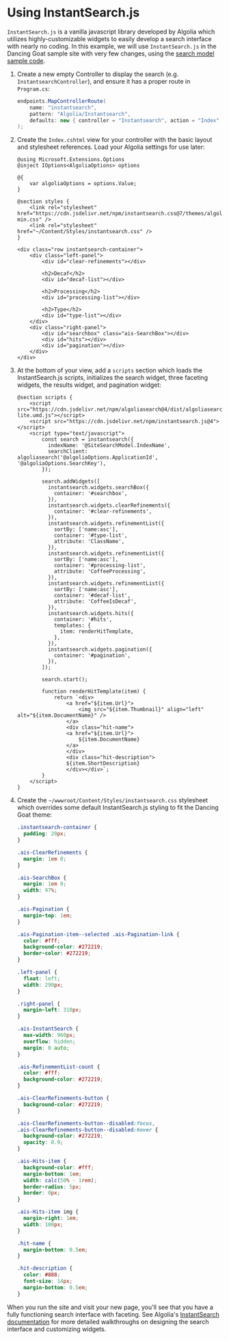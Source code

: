# Using InstantSearch.js

`InstantSearch.js` is a vanilla javascript library developed by Algolia which utilizes highly-customizable widgets to easily develop a search interface with nearly no coding. In this example, we will use `InstantSearch.js` in the Dancing Goat sample site with very few changes, using the [search model sample code](./Usage-Guide.md#determining-which-pages-to-index).

1. Create a new empty Controller to display the search (e.g. `InstantsearchController`), and ensure it has a proper route in `Program.cs`:

    ```cs
    endpoints.MapControllerRoute(
        name: "instantsearch",
        pattern: "Algolia/Instantsearch",
        defaults: new { controller = "Instantsearch", action = "Index" }
    );
    ```

2. Create the `Index.cshtml` view for your controller with the basic layout and stylesheet references. Load your Algolia settings for use later:

    ```cshtml
    @using Microsoft.Extensions.Options
    @inject IOptions<AlgoliaOptions> options

    @{
        var algoliaOptions = options.Value;
    }

    @section styles {
        <link rel="stylesheet" href="https://cdn.jsdelivr.net/npm/instantsearch.css@7/themes/algolia-min.css" />
        <link rel="stylesheet" href="~/Content/Styles/instantsearch.css" />
    }

    <div class="row instantsearch-container">
        <div class="left-panel">
            <div id="clear-refinements"></div>

            <h2>Decaf</h2>
            <div id="decaf-list"></div>

            <h2>Processing</h2>
            <div id="processing-list"></div>

            <h2>Type</h2>
            <div id="type-list"></div>
        </div>
        <div class="right-panel">
            <div id="searchbox" class="ais-SearchBox"></div>
            <div id="hits"></div>
            <div id="pagination"></div>
        </div>
    </div>
    ```

3. At the bottom of your view, add a `scripts` section which loads the InstantSearch.js scripts, initializes the search widget, three faceting widgets, the results widget, and pagination widget:

    ```cshtml
    @section scripts {
        <script src="https://cdn.jsdelivr.net/npm/algoliasearch@4/dist/algoliasearch-lite.umd.js"></script>
        <script src="https://cdn.jsdelivr.net/npm/instantsearch.js@4"></script>
        <script type="text/javascript">
            const search = instantsearch({
              indexName: '@SiteSearchModel.IndexName',
              searchClient: algoliasearch('@algoliaOptions.ApplicationId', '@algoliaOptions.SearchKey'),
            });

            search.addWidgets([
              instantsearch.widgets.searchBox({
                container: '#searchbox',
              }),
              instantsearch.widgets.clearRefinements({
                container: '#clear-refinements',
              }),
              instantsearch.widgets.refinementList({
                sortBy: ['name:asc'],
                container: '#type-list',
                attribute: 'ClassName',
              }),
              instantsearch.widgets.refinementList({
                sortBy: ['name:asc'],
                container: '#processing-list',
                attribute: 'CoffeeProcessing',
              }),
              instantsearch.widgets.refinementList({
                sortBy: ['name:asc'],
                container: '#decaf-list',
                attribute: 'CoffeeIsDecaf',
              }),
              instantsearch.widgets.hits({
                container: '#hits',
                templates: {
                  item: renderHitTemplate,
                },
              }),
              instantsearch.widgets.pagination({
                container: '#pagination',
              }),
            ]);

            search.start();

            function renderHitTemplate(item) {
                return `<div>
                    <a href="${item.Url}">
                        <img src="${item.Thumbnail}" align="left" alt="${item.DocumentName}" />
                    </a>
                    <div class="hit-name">
                    <a href="${item.Url}">
                        ${item.DocumentName}
                    </a>
                    </div>
                    <div class="hit-description">
                    ${item.ShortDescription}
                    </div></div>`;
            }
        </script>
    }
    ```

4. Create the `~/wwwroot/Content/Styles/instantsearch.css` stylesheet which overrides some default InstantSearch.js styling to fit the Dancing Goat theme:

    ```css
    .instantsearch-container {
      padding: 20px;
    }

    .ais-ClearRefinements {
      margin: 1em 0;
    }

    .ais-SearchBox {
      margin: 1em 0;
      width: 97%;
    }

    .ais-Pagination {
      margin-top: 1em;
    }

    .ais-Pagination-item--selected .ais-Pagination-link {
      color: #fff;
      background-color: #272219;
      border-color: #272219;
    }

    .left-panel {
      float: left;
      width: 290px;
    }

    .right-panel {
      margin-left: 310px;
    }

    .ais-InstantSearch {
      max-width: 960px;
      overflow: hidden;
      margin: 0 auto;
    }

    .ais-RefinementList-count {
      color: #fff;
      background-color: #272219;
    }

    .ais-ClearRefinements-button {
      background-color: #272219;
    }

    .ais-ClearRefinements-button--disabled:focus,
    .ais-ClearRefinements-button--disabled:hover {
      background-color: #272219;
      opacity: 0.9;
    }

    .ais-Hits-item {
      background-color: #fff;
      margin-bottom: 1em;
      width: calc(50% - 1rem);
      border-radius: 5px;
      border: 0px;
    }

    .ais-Hits-item img {
      margin-right: 1em;
      width: 100px;
    }

    .hit-name {
      margin-bottom: 0.5em;
    }

    .hit-description {
      color: #888;
      font-size: 14px;
      margin-bottom: 0.5em;
    }
    ```

When you run the site and visit your new page, you'll see that you have a fully functioning search interface with faceting. See Algolia's [InstantSearch documentation](https://www.algolia.com/doc/guides/building-search-ui/what-is-instantsearch/js/) for more detailed walkthroughs on designing the search interface and customizing widgets.
